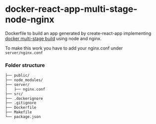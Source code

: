 # docker-react-app-multi-stage-node-nginx
Dockerfile to build an app generated by create-react-app implementing [docker multi-stage build](https://docs.docker.com/develop/develop-images/multistage-build/) using node and nginx.

To make this work you have to add your nginx.conf under `server/nginx.conf`

### Folder structure

```bash
├── public/
├── node_modules/
├── server/
│   ├── nginx.conf
├── src/
├── .dockerignore
├── .gitignore
├── Dockerfile
├── Makefile
└── package.json
```
